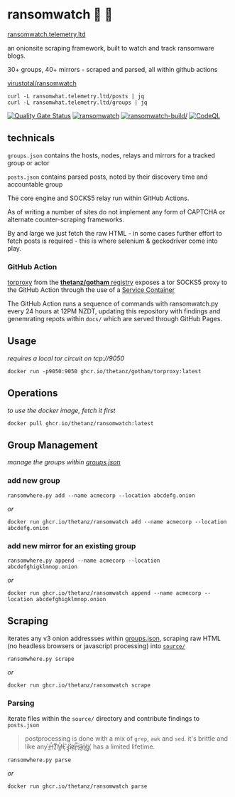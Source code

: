 # ransomwatch 👀 🦅

[ransomwatch.telemetry.ltd](https://ransomwatch.telemetry.ltd)

an onionsite scraping framework, built to watch and track ransomware blogs.

30+ groups, 40+ mirrors - scraped and parsed, all within github actions

[virustotal/ransomwatch](https://www.virustotal.com/graph/embed/g75a36964bca04a668232875879a6417649d214d3dc7e4ae6a27b7465b1c15872)

```shell
curl -L ransomwhat.telemetry.ltd/posts | jq
curl -L ransomwhat.telemetry.ltd/groups | jq
```

[![Quality Gate Status](https://sonarcloud.io/api/project_badges/measure?project=thetanz_ransomwatch&metric=alert_status)](https://sonarcloud.io/dashboard?id=thetanz_ransomwatch) [![ransomwatch](https://github.com/thetanz/ransomwatch/actions/workflows/ransomwatch.yml/badge.svg)](https://github.com/thetanz/ransomwatch/actions/workflows/ransomwatch.yml) [![ransomwatch-build/](https://github.com/thetanz/ransomwatch/actions/workflows/ransomwatch-build.yml/badge.svg)](https://github.com/thetanz/ransomwatch/actions/workflows/ransomwatch-build.yml) [![CodeQL](https://github.com/thetanz/ransomwatch/actions/workflows/codeql-analysis.yml/badge.svg)](https://github.com/thetanz/ransomwatch/actions/workflows/codeql-analysis.yml)

## technicals

 `groups.json` contains the hosts, nodes, relays and mirrors for a tracked group or actor

 `posts.json` contains parsed posts, noted by their discovery time and accountable group

The core engine and SOCKS5 relay run within GitHub Actions.

As of writing a number of sites do not implement any form of CAPTCHA or alternate counter-scraping frameworks. 

By and large we just fetch the raw HTML - in some cases further effort to fetch posts is required - this is where selenium & geckodriver come into play.

### GitHub Action

[torproxy](https://github.com/thetanz/gotham) from the [**thetanz/gotham** registry](https://github.com/thetanz/gotham/pkgs/container/gotham%2Ftorproxy) exposes a tor SOCKS5 proxy to the GitHub Action through the use of a [Service Container](https://docs.github.com/en/actions/guides/about-service-containers)

The GitHub Action runs a sequence of commands with ransomwatch.py every 24 hours at 12PM NZDT, updating this repository with findings and genemrating repots within `docs/` which are served through GitHub Pages.

## Usage

_requires a local tor circuit on tcp://9050_

```shell
docker run -p9050:9050 ghcr.io/thetanz/gotham/torproxy:latest
```

## Operations

_to use the docker image, fetch it first_

```shell
docker pull ghcr.io/thetanz/ransomwatch:latest
```

## Group Management

_manage the groups within [groups.json](groups.json)_

### add new group

```shell
ransomwhere.py add --name acmecorp --location abcdefg.onion
```
_or_
```shell
docker run ghcr.io/thetanz/ransomwatch add --name acmecorp --location abcdefg.onion
```

### add new mirror for an existing group

```shell
ransomwhere.py append --name acmecorp --location abcdefghigklmnop.onion
```
_or_
```shell
docker run ghcr.io/thetanz/ransomwatch append --name acmecorp --location abcdefghigklmnop.onion
```

## Scraping

iterates any v3 onion addressses within [groups.json](groups.json), scraping raw HTML (no headless browsers or javascript processing) into [`source/`](source)

```shell
ransomwhere.py scrape
```
_or_
```shell
docker run ghcr.io/thetanz/ransomwatch scrape
```

### Parsing

iterate files within the `source/` directory and contribute findings to `posts.json`

> postprocessing is done with a mix of `grep`, `awk` and `sed`. it's brittle and like any  ̴̭́H̶̤̓T̸̙̅M̶͇̾L̷͑ͅ ̴̙̏p̸̡͆a̷̛̦r̵̬̿s̴̙͛ĩ̴̺n̸̔͜g̸̘̈, has a limited lifetime.

```shell
ransomwhere.py parse
```
_or_
```shell
docker run ghcr.io/thetanz/ransomwatch parse
```
